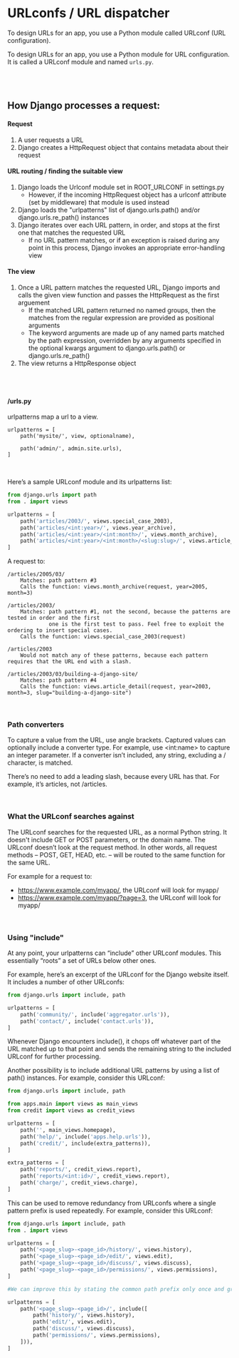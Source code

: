 # URLconfs / URL dispatcher
To design URLs for an app, you use a Python module called URLconf (URL configuration).

To design URLs for an app, you use a Python module for URL configuration. It is called a URLconf module and named ```urls.py```.

<br>
<br>

## How Django processes a request:
#### Request
1. A user requests a URL
2. Django creates a HttpRequest object that contains metadata about their request

#### URL routing / finding the suitable view
1. Django loads the Urlconf module set in ROOT_URLCONF in settings.py
    - However, if the incoming HttpRequest object has a urlconf attribute (set by middleware) that module is used instead
2. Django loads the "urlpatterns" list of django.urls.path() and/or django.urls.re_path() instances
3. Django iterates over each URL pattern, in order, and stops at the first one that matches the requested URL
    - If no URL pattern matches, or if an exception is raised during any point in this process, Django invokes an appropriate error-handling view

#### The view
1. Once a URL pattern matches the requested URL, Django imports and calls the given view function and passes the HttpRequest as the first arguement
    - If the matched URL pattern returned no named groups, then the matches from the regular expression are provided as positional arguments
    - The keyword arguments are made up of any named parts matched by the path expression, overridden by any arguments specified in the optional kwargs argument to django.urls.path() or django.urls.re_path()
2. The view returns a HttpResponse object

<br>
<br>

#### /urls.py
urlpatterns map a url to a view.
```
urlpatterns = [
    path('mysite/', view, optionalname),
    
    path('admin/', admin.site.urls),
]
```

<br>

Here’s a sample URLconf module and its urlpatterns list:
```python
from django.urls import path
from . import views

urlpatterns = [
    path('articles/2003/', views.special_case_2003),
    path('articles/<int:year>/', views.year_archive),
    path('articles/<int:year>/<int:month>/', views.month_archive),
    path('articles/<int:year>/<int:month>/<slug:slug>/', views.article_detail),
]
```
A request to:
```
/articles/2005/03/
    Matches: path pattern #3
    Calls the function: views.month_archive(request, year=2005, month=3)

/articles/2003/
    Matches: path pattern #1, not the second, because the patterns are tested in order and the first
             one is the first test to pass. Feel free to exploit the ordering to insert special cases.
    Calls the function: views.special_case_2003(request)

/articles/2003
    Would not match any of these patterns, because each pattern requires that the URL end with a slash.

/articles/2003/03/building-a-django-site/
    Matches: path pattern #4
    Calls the function: views.article_detail(request, year=2003, month=3, slug="building-a-django-site")
```

<br>

### Path converters
To capture a value from the URL, use angle brackets. Captured values can optionally include a converter type. For example, use \<int:name\> to capture an integer parameter. If a converter isn’t included, any string, excluding a / character, is matched.

There’s no need to add a leading slash, because every URL has that. For example, it’s articles, not /articles.

<br>

### What the URLconf searches against
The URLconf searches for the requested URL, as a normal Python string. It doesn't include GET or POST parameters, or the domain name. The URLconf doesn’t look at the request method. In other words, all request methods – POST, GET, HEAD, etc. – will be routed to the same function for the same URL.

For example for a request to:
- https://www.example.com/myapp/, the URLconf will look for myapp/
- https://www.example.com/myapp/?page=3, the URLconf will look for myapp/

<br>

### Using "include"
At any point, your urlpatterns can “include” other URLconf modules. This essentially “roots” a set of URLs below other ones.

For example, here’s an excerpt of the URLconf for the Django website itself. It includes a number of other URLconfs:
```python
from django.urls import include, path

urlpatterns = [
    path('community/', include('aggregator.urls')),
    path('contact/', include('contact.urls')),
]
```
Whenever Django encounters include(), it chops off whatever part of the URL matched up to that point and sends the remaining string to the included URLconf for further processing.

Another possibility is to include additional URL patterns by using a list of path() instances. For example, consider this URLconf:
```python
from django.urls import include, path

from apps.main import views as main_views
from credit import views as credit_views

urlpatterns = [
    path('', main_views.homepage),
    path('help/', include('apps.help.urls')),
    path('credit/', include(extra_patterns)),
]

extra_patterns = [
    path('reports/', credit_views.report),
    path('reports/<int:id>/', credit_views.report),
    path('charge/', credit_views.charge),
]
```
This can be used to remove redundancy from URLconfs where a single pattern prefix is used repeatedly. For example, consider this URLconf:
```python
from django.urls import include, path
from . import views

urlpatterns = [
    path('<page_slug>-<page_id>/history/', views.history),
    path('<page_slug>-<page_id>/edit/', views.edit),
    path('<page_slug>-<page_id>/discuss/', views.discuss),
    path('<page_slug>-<page_id>/permissions/', views.permissions),
]

#We can improve this by stating the common path prefix only once and grouping the suffixes that differ

urlpatterns = [
    path('<page_slug>-<page_id>/', include([
        path('history/', views.history),
        path('edit/', views.edit),
        path('discuss/', views.discuss),
        path('permissions/', views.permissions),
    ])),
]
```

